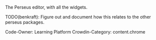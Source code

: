 The Perseus editor, with all the widgets.

TODO(benkraft): Figure out and document how this relates to the other perseus
packages.

Code-Owner: Learning Platform
Crowdin-Category: content.chrome

